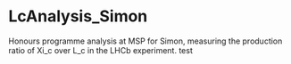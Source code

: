 # LcAnalysis_Simon
Honours programme analysis at MSP for Simon, measuring the production ratio of Xi_c over L_c in the LHCb experiment.
test

